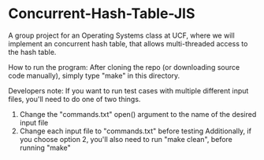 # Concurrent-Hash-Table-JIS
A group project for an Operating Systems class at UCF, where we will implement an concurrent hash table, that allows multi-threaded access to the hash table.

How to run the program:
After cloning the repo (or downloading source code manually), simply type "make" in this directory.

Developers note:
If you want to run test cases with multiple different input files,
you'll need to do one of two things.
1. Change the "commands.txt" open() argument to the name of the desired input file
2. Change each input file to "commands.txt" before testing
Additionally, if you choose option 2, you'll also need to run "make clean", before running "make"